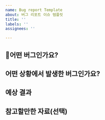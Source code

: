 ```yaml
---
name: Bug report Template
about: 버그 리포트 이슈 템플릿
title: ''
labels: ''
assignees: ''

---
```


## 🐞어떤 버그인가요?

<!-- 어떤 버그인지 간결하게 설명해주세요 -->

## 어떤 상황에서 발생한 버그인가요?

<!--  (가능하면) Given-When-Then 형식으로 서술해주세요  -->

## 예상 결과

<!--  예상했던 정상적인 결과가 어떤 것이었는지 설명해주세요 -->

## 참고할만한 자료(선택)
